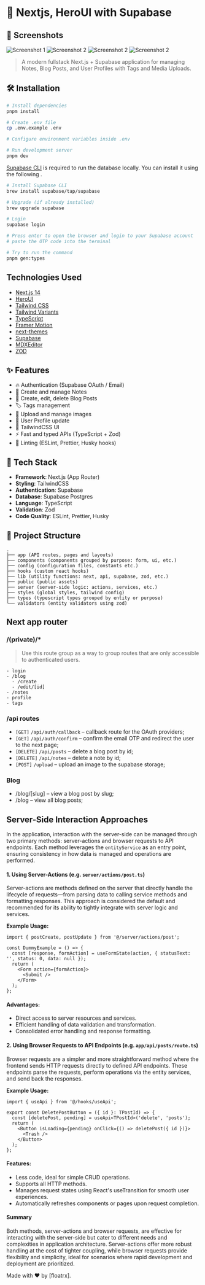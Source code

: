 # 📝 Nextjs, HeroUI with Supabase

## 📸 Screenshots
![Screenshot 1](screenshots/scr-auth.png)
![Screenshot 2](screenshots/scr-1.png)
![Screenshot 2](screenshots/scr-2.png)
![Screenshot 2](screenshots/scr-editor.png)

> A modern fullstack Next.js + Supabase application for managing Notes, Blog Posts, and User Profiles with Tags and Media Uploads.

## 🛠️ Installation

```bash
# Install dependencies
pnpm install

# Create .env file
cp .env.example .env

# Configure environment variables inside .env

# Run development server
pnpm dev
```

[Supabase CLI](https://supabase.com/docs/guides/local-development/cli/getting-started) is required to run the database locally. You can install it using the following .
```bash
# Install Supabase CLI
brew install supabase/tap/supabase

# Upgrade (if already installed)
brew upgrade supabase

# Login
supabase login

# Press enter to open the browser and login to your Supabase account
# paste the OTP code into the terminal

# Try to run the command
pnpm gen:types
```

## Technologies Used

- [Next.js 14](https://nextjs.org/docs/getting-started)
- [HeroUI](https://www.heroui.com/)
- [Tailwind CSS](https://tailwindcss.com/)
- [Tailwind Variants](https://tailwind-variants.org)
- [TypeScript](https://www.typescriptlang.org/)
- [Framer Motion](https://www.framer.com/motion/)
- [next-themes](https://github.com/pacocoursey/next-themes)
- [Supabase](https://supabase.com/docs/reference/javascript)
- [MDXEditor](https://mdxeditor.dev/)
- [ZOD](https://zod.dev/)

## ✨ Features

- 🔥 Authentication (Supabase OAuth / Email)
- 📝 Create and manage Notes
- 📰 Create, edit, delete Blog Posts
- 🏷️ Tags management
- 📂 Upload and manage images
- 👤 User Profile update
- 🎨 TailwindCSS UI
- ⚡ Fast and typed APIs (TypeScript + Zod)
- 🧹 Linting (ESLint, Prettier, Husky hooks)

## 🚀 Tech Stack

- **Framework**: Next.js (App Router)
- **Styling**: TailwindCSS
- **Authentication**: Supabase
- **Database**: Supabase Postgres
- **Language**: TypeScript
- **Validation**: Zod
- **Code Quality**: ESLint, Prettier, Husky



## 📂 Project Structure

```
.
├── app (API routes, pages and layouts)
├── components (components grouped by purpose: form, ui, etc.)
├── config (configuration files, constants etc.)
├── hooks (custom react hooks)
├── lib (utility functions: next, api, supabase, zod, etc.)
├── public (public assets)
├── server (server-side logic: actions, services, etc.)
├── styles (global styles, tailwind config)
├── types (typescript types grouped by entity or purpose)
└── validators (entity validators using zod)
```

## Next app router

### /(private)/\*

> Use this route group as a way to group routes
> that are only accessible to authenticated users.
```
- login
- /blog
  - /create
  - /edit/[id]
- /notes
- profile
- tags
```

### /api routes

- `[GET]` `/api/auth/callback` – callback route for the OAuth providers;
- `[GET]` `/api/auth/confirm` – confirm the email OTP and redirect the user to the next page;
- `[DELETE]` `/api/posts` – delete a blog post by id;
- `[DELETE]` `/api/notes` – delete a note by id;
- `[POST]` `/upload` – upload an image to the supabase storage;

### Blog

- /blog/[slug] – view a blog post by slug;
- /blog – view all blog posts;

## Server-Side Interaction Approaches

In the application, interaction with the server-side can be managed through two primary methods: server-actions and browser requests to API
endpoints. Each method leverages the `entityService` as an entry point, ensuring consistency in how data is managed and operations are
performed.

#### 1. Using Server-Actions (e.g. `server/actions/post.ts`)

Server-actions are methods defined on the server that directly handle the lifecycle of requests—from parsing data to calling service methods
and formatting responses. This approach is considered the default and recommended for its ability to tightly integrate with server logic and
services.

**Example Usage:**

```tsx
import { postCreate, postUpdate } from '@/server/actions/post';

const DummyExample = () => {
  const [response, formAction] = useFormState(action, { statusText: '', status: 0, data: null });
  return (
    <Form action={formAction}>
      <Submit />
    </Form>
  );
};
```

#### Advantages:

- Direct access to server resources and services.
- Efficient handling of data validation and transformation.
- Consolidated error handling and response formatting.

#### 2. Using Browser Requests to API Endpoints (e.g. `app/api/posts/route.ts`)

Browser requests are a simpler and more straightforward method where the frontend sends HTTP requests directly to defined API endpoints.
These endpoints parse the requests, perform operations via the entity services, and send back the responses.

**Example Usage:**

```tsx
import { useApi } from '@/hooks/useApi';

export const DeletePostButton = ({ id }: TPostId) => {
  const [deletePost, pending] = useApi<TPostId>('delete', 'posts');
  return (
    <Button isLoading={pending} onClick={() => deletePost({ id })}>
      <Trash />
    </Button>
  );
};
```

#### Features:

- Less code, ideal for simple CRUD operations.
- Supports all HTTP methods.
- Manages request states using React's useTransition for smooth user experiences.
- Automatically refreshes components or pages upon request completion.

#### Summary

Both methods, server-actions and browser requests, are effective for interacting with the server-side but cater to different needs and
complexities in application architecture. Server-actions offer more robust handling at the cost of tighter coupling, while browser requests
provide flexibility and simplicity, ideal for scenarios where rapid development and deployment are prioritized.


Made with ❤️ by [floatrx].
